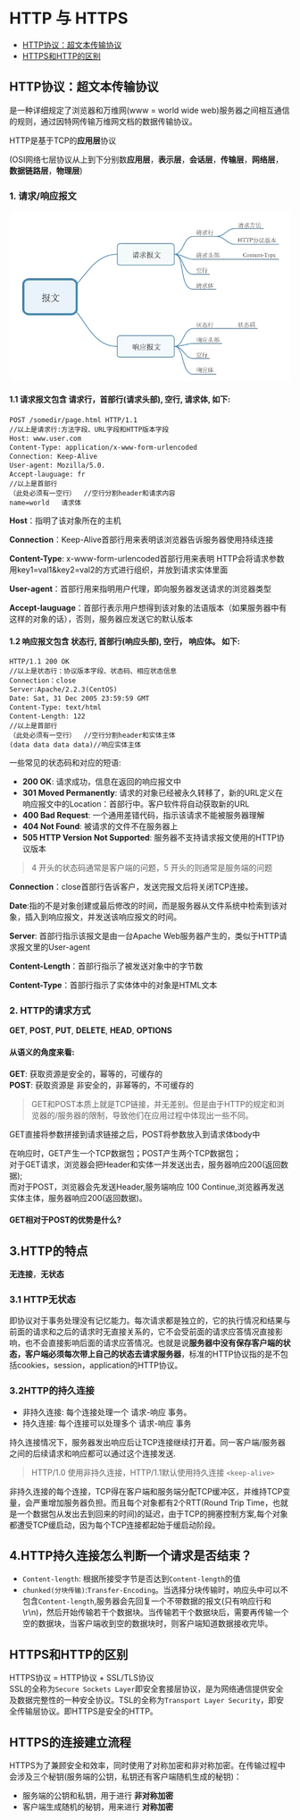 # HTTP 与 HTTPS
* [HTTP协议：超文本传输协议](#HTTP协议：超文本传输协议)
* [HTTPS和HTTP的区别](#HTTPS和HTTP的区别)

## HTTP协议：超文本传输协议
是一种详细规定了浏览器和万维网(www = world wide web)服务器之间相互通信的规则，通过因特网传输万维网文档的数据传输协议。

HTTP是基于TCP的**应用层**协议

(OSI网络七层协议从上到下分别数**应用层**，**表示层**，**会话层**，**传输层**，**网络层**，**数据链路层**，**物理层**)

### 1. 请求/响应报文

![HTTP_Message](images/HTTP_Message.webp)

#### 1.1 请求报文包含 请求行，首部行(请求头部), 空行, 请求体, 如下:

```
POST /somedir/page.html HTTP/1.1    
//以上是请求行:方法字段、URL字段和HTTP版本字段
Host: www.user.com
Content-Type: application/x-www-form-urlencoded
Connection: Keep-Alive
User-agent: Mozilla/5.0.    
Accept-lauguage: fr  
//以上是首部行
（此处必须有一空行）  //空行分割header和请求内容 
name=world   请求体
```
**Host**：指明了该对象所在的主机

**Connection**：Keep-Alive首部行用来表明该浏览器告诉服务器使用持续连接

**Content-Type**: x-www-form-urlencoded首部行用来表明 HTTP会将请求参数用key1=val1&key2=val2的方式进行组织，并放到请求实体里面

**User-agent**：首部行用来指明用户代理，即向服务器发送请求的浏览器类型

**Accept-lauguage**：首部行表示用户想得到该对象的法语版本（如果服务器中有这样的对象的话），否则，服务器应发送它的默认版本

#### 1.2 响应报文包含 状态行, 首部行(响应头部), 空行， 响应体。 如下:

```
HTTP/1.1 200 OK    
//以上是状态行：协议版本字段、状态码、相应状态信息
Connection：close
Server:Apache/2.2.3(CentOS)
Date: Sat, 31 Dec 2005 23:59:59 GMT
Content-Type: text/html
Content-Length: 122
//以上是首部行
（此处必须有一空行）  //空行分割header和实体主体
(data data data data)//响应实体主体
```
	
一些常见的状态码和对应的短语:

* **200 OK**: 请求成功，信息在返回的响应报文中
* **301 Moved Permanently**: 请求的对象已经被永久转移了，新的URL定义在响应报文中的Location：首部行中。客户软件将自动获取新的URL
* **400 Bad Request**: 一个通用差错代码，指示该请求不能被服务器理解
* **404 Not Found**: 被请求的文件不在服务器上
* **505 HTTP Version Not Supported**: 服务器不支持请求报文使用的HTTP协议版本

> 4 开头的状态码通常是客户端的问题，5 开头的则通常是服务端的问题

**Connection**：close首部行告诉客户，发送完报文后将关闭TCP连接。

**Date**:指的不是对象创建或最后修改的时间，而是服务器从文件系统中检索到该对象，插入到响应报文，并发送该响应报文的时间。

**Server**: 首部行指示该报文是由一台Apache Web服务器产生的，类似于HTTP请求报文里的User-agent

**Content-Length**：首部行指示了被发送对象中的字节数

**Content-Type**：首部行指示了实体体中的对象是HTML文本

### 2. HTTP的请求方式
**GET**, **POST**, **PUT**, **DELETE**, **HEAD**, **OPTIONS**

#### 从语义的角度来看:
**GET**: 获取资源是安全的，幂等的，可缓存的	
**POST**: 获取资源是 非安全的，非幂等的，不可缓存的

> GET和POST本质上就是TCP链接，并无差别。但是由于HTTP的规定和浏览器的/服务器的限制，导致他们在应用过程中体现出一些不同。	

GET直接将参数拼接到请求链接之后，POST将参数放入到请求体body中	

在响应时，GET产生一个TCP数据包；POST产生两个TCP数据包；	
对于GET请求，浏览器会把Header和实体一并发送出去，服务器响应200(返回数据);	
而对于POST，浏览器会先发送Header,服务端响应 100 Continue,浏览器再发送实体主体，服务器响应200(返回数据)。

#### GET相对于POST的优势是什么?

## 3.HTTP的特点
**无连接**，**无状态**

### 3.1 HTTP无状态
即协议对于事务处理没有记忆能力。每次请求都是独立的，它的执行情况和结果与前面的请求和之后的请求时无直接关系的，它不会受前面的请求应答情况直接影响，也不会直接影响后面的请求应答情况。也就是说**服务器中没有保存客户端的状态，客户端必须每次带上自己的状态去请求服务器**，标准的HTTP协议指的是不包括cookies，session，application的HTTP协议。
### 3.2HTTP的持久连接
* 非持久连接: 每个连接处理一个 请求-响应 事务。
* 持久连接: 每个连接可以处理多个 请求-响应 事务

持久连接情况下，服务器发出响应后让TCP连接继续打开着。同一客户端/服务器之间的后续请求和响应都可以通过这个连接发送.
> HTTP/1.0 使用非持久连接，HTTP/1.1默认使用持久连接 ```<keep-alive>```

非持久连接的每个连接，TCP得在客户端和服务端分配TCP缓冲区，并维持TCP变量，会严重增加服务器负担。而且每个对象都有2个RTT(Round Trip Time，也就是一个数据包从发出去到回来的时间)的延迟，由于TCP的拥塞控制方案,每个对象都遭受TCP缓启动，因为每个TCP连接都起始于缓启动阶段。

## 4.HTTP持久连接怎么判断一个请求是否结束？
* ```Content-length```: 根据所接受字节是否达到```Content-length```的值
*  ```chunked(分块传输)```:```Transfer-Encoding```。当选择分块传输时，响应头中可以不包含```Content-length```,服务器会先回复一个不带数据的报文(只有响应行和\r\n)，然后开始传输若干个数据块。当传输若干个数据块后，需要再传输一个空的数据块，当客户端收到空的数据块时，则客户端知道数据接收完毕。

## HTTPS和HTTP的区别
HTTPS协议 = HTTP协议 + SSL/TLS协议	
SSL的全称为```Secure Sockets Layer```即安全套接层协议，是为网络通信提供安全及数据完整性的一种安全协议。TSL的全称为```Transport Layer Security```，即安全传输层协议。即HTTPS是安全的HTTP。

## HTTPS的连接建立流程
HTTPS为了兼顾安全和效率，同时使用了对称加密和非对称加密。在传输过程中会涉及三个秘钥(服务端的公钥，私钥还有客户端随机生成的秘钥)：
	
* 服务端的公钥和私钥，用于进行 **非对称加密**
* 客户端生成随机的秘钥，用来进行 **对称加密**